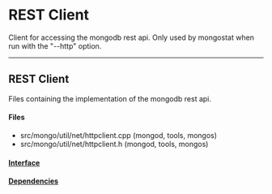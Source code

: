 # REST Client
Client for accessing the mongodb rest api.  Only used by mongostat when run with the "--http" option.


-------------

## REST Client
Files containing the implementation of the mongodb rest api.

#### Files
- src/mongo/util/net/httpclient.cpp   (mongod, tools, mongos)
- src/mongo/util/net/httpclient.h   (mongod, tools, mongos)

#### [Interface](interface/0)

#### [Dependencies](dependencies/0)
